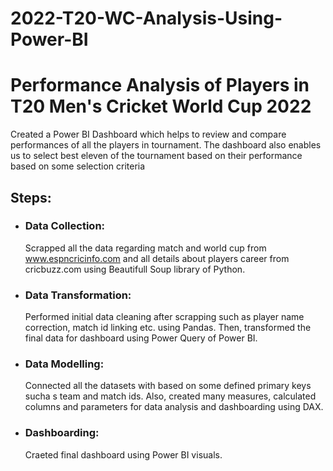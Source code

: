 # 2022-T20-WC-Analysis-Using-Power-BI

# Performance Analysis of Players in T20 Men's Cricket World Cup 2022

Created a Power BI Dashboard which helps to review and compare performances of all the players in tournament. The dashboard also enables us to select best eleven of the tournament based on their performance based on some selection criteria

## Steps:
- ### Data Collection:
    Scrapped all the data regarding match and world cup from www.espncricinfo.com and all details about players career from cricbuzz.com using Beautifull Soup library of Python.
    
- ### Data Transformation:
    Performed initial data cleaning after scrapping such as player name correction, match id linking etc. using Pandas.
    Then, transformed the final data for dashboard using Power Query of Power BI.

- ### Data Modelling:
    Connected all the datasets with based on some defined primary keys sucha s team and match ids. Also, created many measures, calculated columns and parameters for data analysis and dashboarding using DAX.
 
- ### Dashboarding:
    Craeted final dashboard using Power BI visuals.
    
